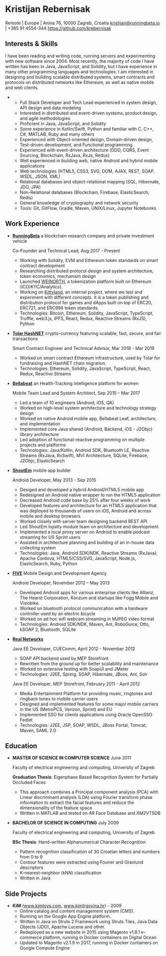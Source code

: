Kristijan Rebernisak
====================

Remote | Europe | Anina 76, 10000 Zagreb, Croatia
kristijan@runningbeta.io | +385 91 4554-344
<https://github.com/krebernisak>

Interests & Skills
-----------------------

I have been reading and writing code, running servers and experimenting with new software since 2004. Most recently, the majority of code I have written has been in Java, JavaScript, and Solidity, but I have experience in many other programming languages and technologies. I am interested in designing and building scalable distributed systems, smart contracts and protocols on distributed networks like Ethereum, as well as native mobile and web clients.

* 
    - Full Stack Developer and Tech Lead experienced in system design, API design and data modeling
    - Interested in distributed and event-driven systems, product design, and agile methodologies
    - Proficient in Java, JavaScript, and Solidity
    - Some experience in Kotlin/Swift, Python and familiar with C, C++, C#, MATLAB, Ruby and many others
    - Experienced with Object-oriented design, Domain-driven design, Test-driven development, and Functional programming
    - Experienced with event-driven architecture (DDD, CQRS, Event Sourcing, Blockchain, RxJava, RxJs, Redux)
    - Well experienced in building web, native Android and hybrid mobile applications
    - Web technologies (HTML5, CSS3, SVG, DOM, AJAX, REST, SOAP, WSDL, JSON, XML)
    - Relational databases and object-relational mapping (SQL, Hibernate, JDO, JPA)
    - Non-Relational databases (Blockchain, Firebase, ElasticSearch, Redis)
    - General knowledge of cryptography and network security
    - Tools: Git, GitFlow, Gradle, Maven, UNIX/Linux, Jupyter Notebooks

Work Experience
---------------

*   **[RunningBeta](https://runningbeta.io/)** a blockchain research company and private investment vehicle

    Co-Founder and Technical Lead, Aug 2017 - Present

    - Working with Solidity, EVM and Ethereum token standards on smart contract development
    - Researching distributed protocol design and system architecture, token economics, mechanism design
    - Launched [WEINORTH](https://weinorth.com/), a tokenization platform built on Ethereum (ICO/KYC/Analytics).
    - Working on [Kittyland](https://kittyland.io/), an internal project, where we test and experiment with different concepts. It is a token publishing and distribution protocol for games and dApps built on top of ERC20, ERC721, and ERC998 token standards.
    - Technologies: Bitcoin, Ethereum, Solidity, JavaScript, TypeScript, Truffle, web3.js, IPFS, React, Redux, Reactive Streams (RxJS), Python

*   **[Tolar HashNET](https://www.tolar.io/)** crypto-currency featuring scalable, fast, secure, and fair transactions

    Smart Contract Engineer and Technical Advisor, Mar 2018 - Mar 2019

    - Worked on smart contract Ethereum infrastructure, used by Tolar for fundraising and HashNET chain migration.
    - Technologies: Ethereum, Solidity, JavaScript, TypeScript, React, Redux, Reactive Streams

*   **[Bellabeat](https://www.bellabeat.com/)** an Health-Tracking intelligence platform for women

    Mobile Team Lead and System Architect, Sep 2015 – Mar 2017

    - Led a team of 10 engineers (Android, iOS, QA)
    - Worked on high-level system architecture and technology strategy design
    - Worked on native Android mobile app, Bellabeat Leaf, architecture, and implementation
    - Implemented core Java shared (Android, Backend, iOS - J2Objc) library architecture
    - Led adoption of functional-reactive programming on multiple projects and platforms
    - Technologies: Java/Kotlin, Android SDK, Bluetooth LE, Reactive Streams (RxJava, RxSwift), MVI Architecture, SQLite, Firebase, J2Objc, ElasticSearch

*   **[ShoutEm](https://www.shoutem.com/)** mobile app builder

    Android Developer, May 2013 - Sep 2015

    - Desiged and developed a hybrid Android/HTML5 mobile app
    - Redesigned an Android native wrapper to run the HTML5 application
    - Decreased Android code base by 25% after four weeks of work
    - Developed features and architecture for an HTML5 application that was deployed to thousands of users on iOS, Android and across mobile and desktop browsers
    - Worked closely with server team designing backend REST API
    - Led ShoutEm loyalty module team on architecture and development
    - Implemented a local proxy server on Android to enable podcast streaming for US Sprint users
    - Assisted in architecture planning and building of an in-house data collecting system
    - Technologies: Java, Android SDK/NDK, Reactive Streams (RxJava), Apache Cordova, HTML5/CSS/SVG, JavaScript, Node.js, ElasticSearch, Ruby, Python

*   **[FIVE](https://five.agency/)** Mobile Design and Development Agency

    Android Developer, November 2012 – May 2013

    - Developed Android apps for various enterprise clients like Allianz, The Hearst Corporation, Konzum and startups like Fogg Mobile and Visiobike.
    - Worked on bluetooth protocol communication with a hardware controller used by an electric bicycle
    - Worked on ad hoc wifi webcam streaming in MJPEG video format
    - Technologies: Android SDK/NDK, Maven, Ant, RoboGuice, Otto, kSOAP 2, Bluetooth, SQLite

*   **[Real Networks](https://www.realnetworks.com/)**

    Java EE Developer, CUEComm, April 2012 - November 2012

    - SOAP API backend used by MEP Storefront
    - Rewritten from the ground up for better scalability and maintenance
    - Worked on extensive testing with SoapUI and JMeter
    - Technologies: J2EE, Spring, SOAP, Hibernate, JBoss, Ant, Solr

    Java EE Developer, MEP Storefront, February 2011 - April 2012

    - Media Entertainment Platform for providing music, ringtones and ringback tones to mobile carrier users
    - Designed and implemented features for some major mobile carriers in the US (MetroPCS, Verizon, Sprint) and EU
    - Implemented SSO for clients applications using Oracle OpenSSO Fedlet
    - Technologies: J2EE, JSP, SOAP, WSDL, JBoss Portal, Tomcat, Maven, SAML 2.0

Education
---------

*   **MASTER OF SCIENCE IN COMPUTER SCIENCE** June 2011

    Faculty of electrical engineering and computing, University of Zagreb

    **Graduation Thesis**: Eigenphase Based Recognition System for Partially Occluded Faces
    - This approach combines a Principal component analysis (PCA) with Linear discriminant analysis (LDA) using Fourier transform phase information to extract the facial features and reduce the dimensionality of the feature space
    - Written in MATLAB and tested on AR Face Database and XM2VTSDB

*   **BACHELOR OF SCIENCE IN COMPUTING** July 2009

    Faculty of electrical engineering and computing, University of Zagreb

    **BSc Thesis**: Hand-written Alphanumerical Character Recognition
    - Pattern recognition classification of 30 Croatian letters and numbers from 0 to 9
    - Contour features were extracted using Fourier and Granlund descriptors
    - K-nearest-neighbor (kNN) classification
    - Written in Java

Side Projects
-------------
*   **KiM** (www.kimtoys.com, www.kimtrgovina.hr) - 2009
    - Online catalog and content management system (CMS).
    - Running on the Google App Engine platform.
    - Written in Java on Struts 2 Framework using Struts Tiles, Java Data Objects (JDO), Apache Lucene and other.
    - Redeployed as a new website in 2015 using Magento v1.8.1 e-commerce platform, running in Docker containers on Digital Ocean
    - Updated to Magento v2.1.9 in 2017, running in Docker containers on Google Compute Engine
